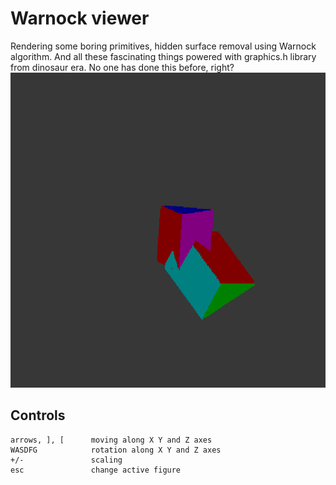 # Warnock viewer
Rendering some boring primitives, hidden surface removal using Warnock algorithm. And all these fascinating things powered with graphics.h library from dinosaur era. No one has done this before, right?
![image](https://raw.githubusercontent.com/push-ebx/computer_graphics_cw/main/.github/images/main_WU5vj7i3fg.png)


## Controls

  ```
arrows, ], [      moving along X Y and Z axes
WASDFG            rotation along X Y and Z axes
+/-               scaling
esc               change active figure
 
  ```
